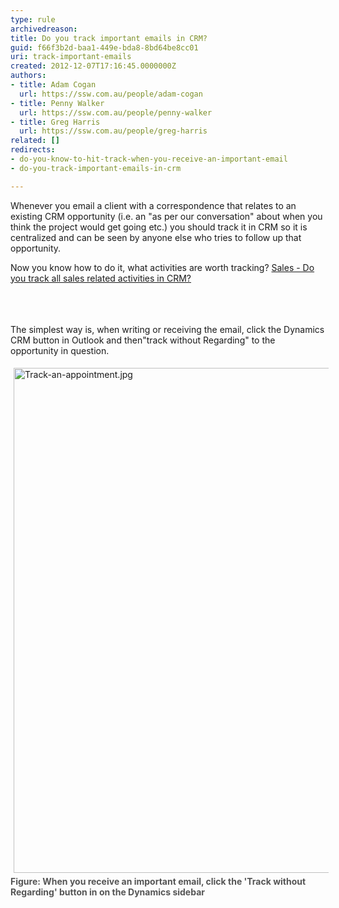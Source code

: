 ```yaml
---
type: rule
archivedreason: 
title: Do you track important emails in CRM?
guid: f66f3b2d-baa1-449e-bda8-8bd64be8cc01
uri: track-important-emails
created: 2012-12-07T17:16:45.0000000Z
authors:
- title: Adam Cogan
  url: https://ssw.com.au/people/adam-cogan
- title: Penny Walker
  url: https://ssw.com.au/people/penny-walker
- title: Greg Harris
  url: https://ssw.com.au/people/greg-harris
related: []
redirects:
- do-you-know-to-hit-track-when-you-receive-an-important-email
- do-you-track-important-emails-in-crm

---
```



<p class="ssw15-rteElement-P">Whenever you email a client with a correspondence that relates to an existing CRM opportunity (i.e. an &quot;as per our conversation&quot; about when you think the project would get going etc.) you should track it in CRM so it is centralized and can be seen by anyone else who tries to follow up that opportunity.<br></p><div><div></div><div>Now you know how to do it, what activities are worth tracking?​&#160;<a href="/Pages/Track-all-sales-related-activities-in-CRM.aspx">Sales - Do you track all sales related activities in CRM? </a></div><div>​<br></div></div>
<br><excerpt class='endintro'></excerpt><br>
 <p>
          The simplest way is, when writing or receiving the email, click the Dynamics CRM
          button in Outlook&#160;and then&quot;track without Regarding&quot; to the opportunity in question.</p>
        <dl class="image">
          <dt>
            <img src="/PublishingImages/Track-an-appointment.jpg" alt="Track-an-appointment.jpg" style="margin&#58;5px;width&#58;808px;" /><br><span style="color&#58;#555555;font-weight&#58;bold;">Figure&#58; When you receive an important email, click the 'Track without Regarding' button in
            on the Dynamics sidebar​​</span></dt></dl><dl class="image">
        </dl>



